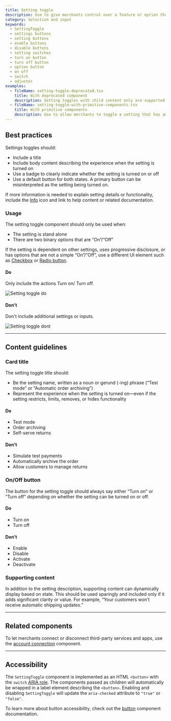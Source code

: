 ```yaml
---
title: Setting toggle
description: Use to give merchants control over a feature or option that can be turned on or off.
category: Selection and input
keywords:
  - SettingToggle
  - settings buttons
  - setting buttons
  - enable buttons
  - disable buttons
  - setting switches
  - turn on button
  - turn off button
  - option button
  - on off
  - switch
  - adjuster
examples:
  - fileName: setting-toggle-deprecated.tsx
    title: With deprecated component
    description: Setting toggles with child content only are supported for backward compatibility. Use the `title` and `description` props to name and describe the setting purpose instead of nesting these elements as `children`.
  - fileName: setting-toggle-with-primitive-components.tsx
    title: With primitive components
    description: Use to allow merchants to toggle a setting that has an on or off state. Display the name of the setting and provide a description so merchants have the context needed to decide whether or not to enable the setting.
---
```


## Best practices

Settings toggles should:

- Include a title
- Include body content describing the experience when the setting is turned on
- Use a badge to clearly indicate whether the setting is turned on or off
- Use a default button for both states. A primary button can be misinterpreted as the setting being turned on.

If more information is needed to explain setting details or functionality, include the [Info](https://polaris.shopify.com/icons?icon=InfoMinor&q=) icon and link to help content or related documentation.

### Usage

The setting toggle component should only be used when:

- The setting is stand alone
- There are two binary options that are “On”/“Off”

If the setting is dependent on other settings, uses progressive disclosure, or has options that are not a simple “On”/“Off”, use a different UI element such as [Checkbox](https://polaris.shopify.com/components/selection-and-input/checkbox) or [Radio button](https://polaris.shopify.com/components/selection-and-input/radio-button).

<!-- dodont -->

#### Do

Only include the actions Turn on/ Turn off.

![Setting toggle do](/images/components/selection-and-input/setting-toggle/Do.png)

#### Don’t

Don't include additional settings or inputs.

![Setting toggle dont](/images/components/selection-and-input/setting-toggle/Dont.png)

<!-- end -->

---

## Content guidelines

### Card title

The setting toggle title should:

- Be the setting name, written as a noun or gerund (-ing) phrase (“Test mode” or “Automatic order archiving”)
- Represent the experience when the setting is turned on—even if the setting restricts, limits, removes, or hides functionality

<!-- dodont -->

#### Do

- Test mode
- Order archiving
- Self-serve returns

#### Don’t

- Simulate test payments
- Automatically archive the order
- Allow customers to manage returns

<!-- end -->

### On/Off button

The button for the setting toggle should always say either “Turn on” or “Turn off” depending on whether the setting can be turned on or off.

<!-- dodont -->

#### Do

- Turn on
- Turn off

#### Don’t

- Enable
- Disable
- Activate
- Deactivate

<!-- end -->

### Supporting content

In addition to the setting description, supporting content can dynamically display based on state. This should be used sparingly and included only if it adds significant clarity or value. For example, “Your customers won’t receive automatic shipping updates.”

---

## Related components

To let merchants connect or disconnect third-party services and apps, use the [account connection](https://polaris.shopify.com/components/account-connection) component.

---

## Accessibility

The `SettingToggle` component is implemented as an HTML `<button>` with the `switch` [ARIA role](https://developer.mozilla.org/en-US/docs/Web/Accessibility/ARIA/Roles/switch_role).
The components passed as children will automatically be wrapped in a label element describing the `<button>`. Enabling and disabling `SettingToggle` will update the `aria-checked` attribute to `"true"` or `"false"`.

To learn more about button accessibility, check out the [button](https://polaris.shopify.com/components/actions/button) component documentation.
